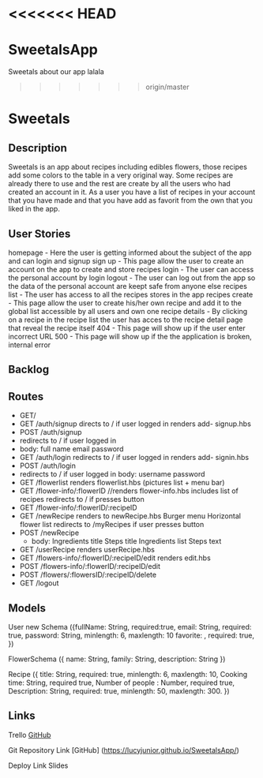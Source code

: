 <<<<<<< HEAD
=======
# SweetalsApp
Sweetals about our app
lalala
>>>>>>> origin/master
# Sweetals
## Description
 Sweetals is an app about recipes including edibles flowers, those recipes add some colors to the table in a very original way.
 Some recipes are already there to use and the rest are create by all the users who had created an account in it.
 As a user you have a list of recipes in your account that you have made and that you have add as favorit from the own that you liked in the app.
## User Stories
homepage - Here the user is getting informed about the subject of the app and can login and signup
sign up - This page allow the user to create an account on the app to create and store recipes
login - The user can access the personal account by login
logout - The user can log out from the app so the data of the personal account are keept safe from anyone else
recipes list - The user has access to all the recipes stores in the app
recipes create - This page allow the user to create his/her own recipe and add it to the global list accessible by all users and own one
recipe details - By clicking on a recipe in the recipe list the user has acces to the recipe detail page that reveal the recipe itself
404 - This page will show up if the user enter incorrect URL
500 - This page will show up if the the application is broken, internal error
## Backlog
## Routes
* GET/
* GET /auth/signup
 directs to / if user logged in
 renders add- signup.hbs
* POST /auth/signup
 * redirects to / if user logged in
 * body:
  full name
  email
  password
* GET /auth/login
 redirects to / if user logged in
 renders add- signin.hbs 
* POST /auth/login
* redirects to / if user logged in
 body:
 username
 password
* GET /flowerlist
 renders flowerlist.hbs (pictures list + menu bar)
* GET /flower-info/:flowerID
  //renders flower-info.hbs 
  includes list of recipes
  redirects to / if presses button 
* GET /flower-info/:flowerID/:recipeID
* GET /newRecipe
    renders to newRecipe.hbs
    Burger menu
    Horizontal flower list
    redirects to /myRecipes if user presses button
* POST /newRecipe
   - body:
   Ingredients title
   Steps title
   Ingredients list
   Steps text
* GET /userRecipe
    renders userRecipe.hbs
* GET /flowers-info/:flowerID/:recipeID/edit
  renders edit.hbs
* POST /flowers-info/:flowerID/:recipeID/edit
* POST /flowers/:flowersID/:recipeID/delete
* GET /logout




## Models

User new Schema ({fullName: String, required:true, 
email: String, required: true,
password: String, minlength: 6, maxlength: 10
favorite:        , required: true, })

FlowerSchema ({ name: String,
family: String,
description: String
})

Recipe ({ title: String, required: true, minlength: 6, maxlength: 10,
Cooking time: String, required true,
Number of people : Number, required true,
Description: String, required: true, minlength: 50, maxlength: 300.
})


## Links
Trello
[GitHub](https://trello.com/b/1R27fQRH/sweetals)

Git
Repository Link
[GitHub] (https://lucyjunior.github.io/SweetalsApp/)

Deploy Link
Slides